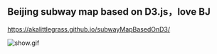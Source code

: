## Beijing subway map based on D3.js，love BJ
https://akalittlegrass.github.io/subwayMapBasedOnD3/



![show.gif](https://i.loli.net/2019/12/09/dIHRgmLGuv49Dxo.gif)
